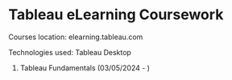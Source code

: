 # Tableau eLearning Coursework

Courses location: elearning.tableau.com

Technologies used: Tableau Desktop

1. Tableau Fundamentals (03/05/2024 - )
